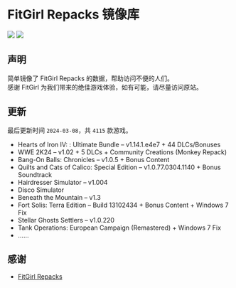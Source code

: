 ﻿# FitGirl Repacks 镜像库
![](https://img.shields.io/badge/ci-passing-brightgreen.svg?logo=github)
![](https://img.shields.io/badge/license-MIT-brightgreen.svg)

## 声明
简单镜像了 FitGirl Repacks 的数据，帮助访问不便的人们。  
感谢 FitGirl 为我们带来的绝佳游戏体验，如有可能，请尽量访问原站。

## 更新
最后更新时间 `2024-03-08`，共 `4115` 款游戏。
- Hearts of Iron IV: : Ultimate Bundle – v1.14.1.e4e7 + 44 DLCs/Bonuses
- WWE 2K24 – v1.02 + 5 DLCs + Community Creations (Monkey Repack)
- Bang-On Balls: Chronicles – v1.0.5 + Bonus Content
- Quilts and Cats of Calico: Special Edition – v1.0.77.0304.1140 + Bonus Soundtrack
- Hairdresser Simulator – v1.004
- Disco Simulator
- Beneath the Mountain – v1.3
- Fort Solis: Terra Edition – Build 13102434 + Bonus Content + Windows 7 Fix
- Stellar Ghosts Settlers – v1.0.220
- Tank Operations: European Campaign (Remastered) + Windows 7 Fix
- ……

## 感谢
- [FitGirl Repacks](https://fitgirl-repacks.site/)
